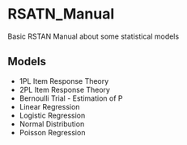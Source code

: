 # RSATN_Manual
Basic RSTAN Manual about some statistical models

## Models
* 1PL Item Response Theory
* 2PL Item Response Theory
* Bernoulli Trial - Estimation of P
* Linear Regression
* Logistic Regression
* Normal Distribution
* Poisson Regression
